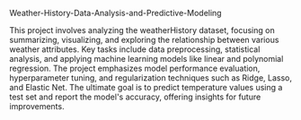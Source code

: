 Weather-History-Data-Analysis-and-Predictive-Modeling

This project involves analyzing the weatherHistory dataset, focusing on summarizing, visualizing, and exploring the relationship between various weather attributes. Key tasks include data preprocessing, statistical analysis, and applying machine learning models like linear and polynomial regression. The project emphasizes model performance evaluation, hyperparameter tuning, and regularization techniques such as Ridge, Lasso, and Elastic Net. The ultimate goal is to predict temperature values using a test set and report the model's accuracy, offering insights for future improvements.
